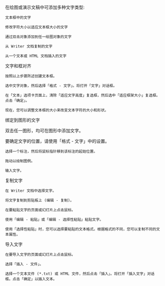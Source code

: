 在绘图或演示文稿中可添加多种文字类型:

    文本框中的文字

    修改字符大小以适应文本框大小的文字

    通过双击对象添加到任一绘图对象的文字

    从 Writer 文档复制的文字

    从一个文本或 HTML 文档插入的文字

文字和框对齐

    按照以上步骤所述创建文本框。

    选中文字对象，然后选择「格式 - 文字」。将打开「文字」对话框。

    在「文本」选项卡页面上，清除「适应文字高度」复选框，然后选中「适应框架大小」复选框。点击「确定」。

    现在，您可以调整文本框的大小来改变文本字符的大小和形状。

绑定到图形的文字

双击任一图形，均可在图形中添加文字。

要确定文字的位置，请使用「格式 - 文字」中的设置。


    选择一个标注，然后将鼠标指针移到该标注的起始位置。

    拖动以绘制图例。

    输入文字。

复制文字

    在 Writer 文档中选择文字。

    将文字复制到剪贴板上 (编辑 - 复制)。

    在要粘贴文字的页面或幻灯片上点击鼠标。

    使用「编辑 - 粘贴」或「编辑 - 选择性粘贴」粘贴文字。

    使用「选择性粘贴」时，您可以选择要粘贴的文本格式。根据格式的不同，您可以复制不同的文本属性。

导入文字

    在要导入文字的页面或幻灯片上点击鼠标。

    选择「插入 - 文件」。

    选择一个文本文件 (*.txt) 或 HTML 文件，然后点击「插入」。将打开「插入文字」对话框。点击「确定」以插入文本。
